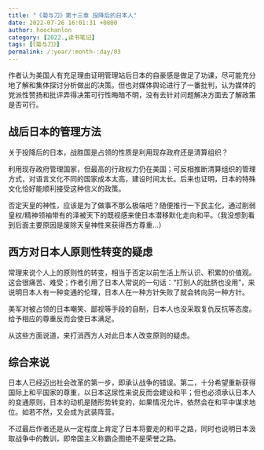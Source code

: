 ```yaml
---
title: "《菊与刀》第十三章 投降后的日本人"
date: 2022-07-26 16:01:31 +0800
author: hoochanlon
category: [2022.,读书笔记]
tags: [《菊与刀》]
permalink: /:year/:month-:day/03
---
```


作者认为美国人有充足理由证明管理站后日本的自豪感是做足了功课，尽可能充分地了解和集体探讨分析做出的决策。但也对媒体舆论进行了一番批判，认为媒体的党派性赞扬和批评弄得决策可行性晦暗不明，没有去针对问题解决方面去了解政策是否可行。

<!-- more -->

## 战后日本的管理方法

关于投降后的日本，战胜国是占领的性质是利用现存政府还是清算组织？

利用现存政府管理国家，但最高的行政权力仍在美国；可反相推断清算组织的管理方式，对语言文化不同的国家成本太高，建设时间太长。后来也证明，日本的特殊文化恰好能顺利接受这种信义的政策。

否定天皇的神性，应该是为了做事不那么极端吧？随便推行一下民主化，通过削弱皇权/精神领袖带有的泽被天下的既视感来使日本潜移默化走向和平。（我没想到看到后面主要原因是废除天皇神性来获得西方尊重…）


## 西方对日本人原则性转变的疑虑

常理来说个人上的原则性的转变，相当于否定以前生活上所认识、积累的价值观。这会很痛苦、难受；作者引用了日本人常说的一句话：“打别人的肚脐也没用”，来说明日本人有一种变通的伦理，日本人在一种方针失败了就会转向另一种方针。

美军对被占领的日本嘲笑、鄙视等手段的自制，日本人也没采取复仇反抗等态度。给予相应的尊重反而会使日本满足。

从这些方面说道，来打消西方人对此日本人改变原则的疑虑。


## 综合来说

日本人已经迈出社会改革的第一步，即承认战争的错误。第二，十分希望重新获得国际上和平国家的尊重，以日本这尿性来说反而会建设和平；但也必须承认日本人的变通原则，日本的动机是随形势转变的，如果情况允许，依然会在和平中谋求地位。如若不然，又会成为武装阵营。

不过最后作者还是从一定程度上肯定了日本将要走的和平之路，同时也说明日本汲取战争中的教训，即帝国主义称霸企图绝不是荣誉之路。

